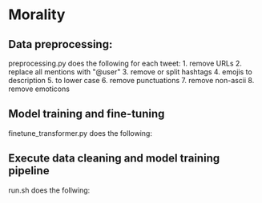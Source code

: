 
# Morality

## Data preprocessing:

preprocessing.py does the following for each tweet:
    1. remove URLs
    2. replace all mentions with "@user"
    3. remove or split hashtags
    4. emojis to description
    5. to lower case
    6. remove punctuations
    7. remove non-ascii
    8. remove emoticons

## Model training and fine-tuning
finetune_transformer.py does the following:

## Execute data cleaning and model training pipeline

run.sh does the follwing:
